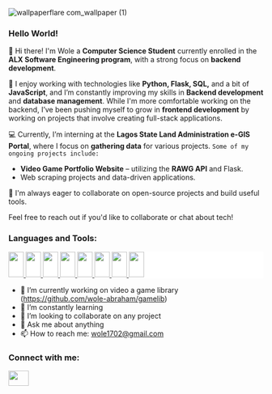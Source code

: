 



![wallpaperflare com_wallpaper (1)](https://github.com/user-attachments/assets/2ba69191-21f5-4aee-8a52-af68627f3e9a)

### Hello World!

👋 Hi there!  I'm Wole a **Computer Science Student** currently enrolled in the **ALX Software Engineering program**, with a strong focus on **backend development**.

🔧 I enjoy working with technologies like **Python, Flask, SQL,** and a bit of **JavaScript**, and I’m constantly improving my skills in **Backend development** and **database management**. While I'm more comfortable working on the backend, I’ve been pushing myself to grow in **frontend development** by working on projects that involve creating full-stack applications.

💻 Currently, I’m interning at the **Lagos State Land Administration e-GIS Portal**, where I focus on **gathering data** for various projects. 
```Some of my ongoing projects include:```
- **Video Game Portfolio Website** – utilizing the **RAWG API** and Flask.
- Web scraping projects and data-driven applications.
  
🚀 I'm always eager to collaborate on open-source projects and build useful tools.

Feel free to reach out if you'd like to collaborate or chat about tech!

<h3 align="left">Languages and Tools:</h3>
<p align="left" style="background-color: white"> 
<a href=https> <img src=https://github.com/devicons/devicon/blob/master/icons/python/python-original.svg width=30 height=50> </a> 
<a href=https> <img src=https://github.com/devicons/devicon/blob/master/icons/flask/flask-original.svg width=30 height=50 background-color=blue> </a>
<a href=https> <img src=https://github.com/devicons/devicon/blob/master/icons/mysql/mysql-original.svg width=30 height=50 background-color=blue> </a>
<a href=https> <img src=https://github.com/devicons/devicon/blob/master/icons/javascript/javascript-original.svg width=30 height=50 background-color=blue> </a>
<a href=https> <img src=https://github.com/devicons/devicon/blob/master/icons/archlinux/archlinux-original.svg width=30 height=50 background-color=blue> </a>
<a href=https> <img src=https://github.com/devicons/devicon/blob/master/icons/linux/linux-original.svg width=30 height=50 background-color=blue> </a>
<a href=https> <img src=https://github.com/devicons/devicon/blob/master/icons/html5/html5-original.svg width=30 height=50 background-color=blue> </a>
<a href=https> <img src=https://github.com/devicons/devicon/blob/master/icons/css3/css3-original.svg width=30 height=50 background-color=blue> </a>


</p>

- 🔭 I’m currently working on video a game library (https://github.com/wole-abraham/gamelib)
- 🌱 I’m constantly learning
- 👯 I’m looking to collaborate on any project
- 💬 Ask me about anything
- 📫 How to reach me: wole1702@gmail.com

<h3 align="left">Connect with me:</h3>
<p align="left">
<a href="mailto:wole1702@gmail.com" target="blank"><img align="center" src="https://cdn.jsdelivr.net/npm/simple-icons@3.0.1/icons/gmail.svg" alt="" height="30" width="40" /></a>
</p>
